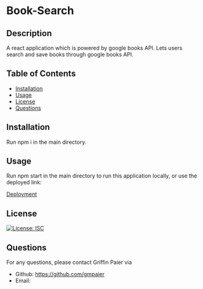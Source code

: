 # Book-Search

## Description

A react application which is powered by google books API. Lets users search and save books through google books API.

## Table of Contents

* [Installation](#installation)
* [Usage](#usage)
* [License](#license)
* [Questions](#questions)

## Installation

Run npm i in the main directory.

## Usage

Run npm start in the main directory to run this application locally, or use the deployed link:

[Deployment](https://shielded-lake-25539.herokuapp.com/)

## License

[![License: ISC](https://img.shields.io/badge/License-ISC-blue.svg)](https://opensource.org/licenses/ISC)


## Questions

For any questions, please contact Griffin Paier via  
* Github: https://github.com/gmpaier
* Email: 
